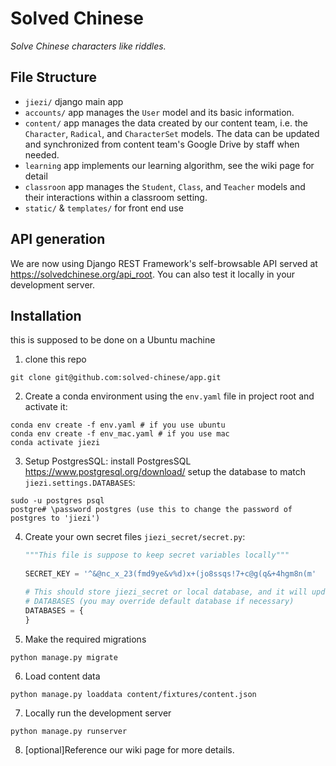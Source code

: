 # Solved Chinese

*Solve Chinese characters like riddles.*

## File Structure
- `jiezi/` django main app
- `accounts/` app manages the `User` model and its basic information.
- `content/` app manages the data created by our content team, i.e. the `Character`, `Radical`, and `CharacterSet` models. The data can be updated and synchronized from content team's Google Drive by staff when needed.  
- `learning` app implements our learning algorithm, see the wiki page for detail
- `classroon` app manages the `Student`, `Class`, and `Teacher` models and their interactions within a classroom setting. 
- `static/` & `templates/` for front end use

## API generation
We are now using Django REST Framework's self-browsable API served at <https://solvedchinese.org/api_root>. You can also test it locally in your development server.

## Installation
this is supposed to be done on a Ubuntu machine
1. clone this repo
```shell script
git clone git@github.com:solved-chinese/app.git
```
2. Create a conda environment using the `env.yaml` file in project root and activate it:
```shell script
conda env create -f env.yaml # if you use ubuntu
conda env create -f env_mac.yaml # if you use mac
conda activate jiezi
```
3. Setup PostgresSQL:
install PostgresSQL <https://www.postgresql.org/download/>
setup the database to match `jiezi.settings.DATABASES`:
``` shell script
sudo -u postgres psql
postgre# \password postgres (use this to change the password of postgres to 'jiezi')
```

4. Create your own secret files `jiezi_secret/secret.py`:
     
    ```python
   """This file is suppose to keep secret variables locally"""
     
    SECRET_KEY = '^&@nc_x_23(fmd9ye&v%d)x+(jo8ssqs!7+c@g(q&+4hgm8n(m'
    
    # This should store jiezi_secret or local database, and it will update setting
    # DATABASES (you may override default database if necessary)
    DATABASES = {
    }
   ```
 
5. Make the required migrations
```shell script
python manage.py migrate
``` 

6. Load content data
```shell script
python manage.py loaddata content/fixtures/content.json
```

7. Locally run the development server
```shell script
python manage.py runserver
```

8. [optional]Reference our wiki page for more details.
